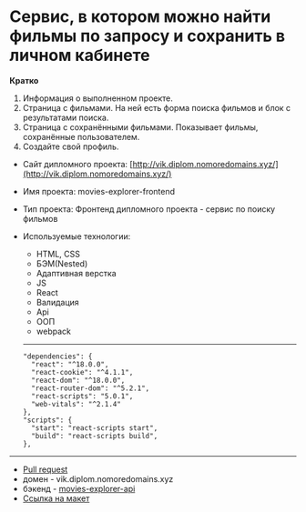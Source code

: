 #  Сервис, в котором можно найти фильмы по запросу и сохранить в личном кабинете

**Кратко**

1. Информация о выполненном проекте.
2. Страница с фильмами. На ней есть форма поиска фильмов и блок с результатами поиска.
3. Страница с сохранёнными фильмами. Показывает фильмы, сохранённые пользователем.
4. Создайте свой профиль.

* Сайт дипломного проекта: [http://vik.diplom.nomoredomains.xyz/](http://vik.diplom.nomoredomains.xyz/)

* Имя проекта: movies-explorer-frontend 

* Тип проекта: Фронтенд дипломного проекта - сервис по поиску фильмов

* Используемые технологии:

  - HTML, CSS
  - БЭМ(Nested)
  - Адаптивная верстка
  - JS
  - React
  - Валидация
  - Api
  - ООП
  - webpack

  ***

      "dependencies": {
        "react": "^18.0.0",
        "react-cookie": "^4.1.1",
        "react-dom": "^18.0.0",
        "react-router-dom": "^5.2.1",
        "react-scripts": "5.0.1",
        "web-vitals": "^2.1.4"
      },
      "scripts": {
        "start": "react-scripts start",
        "build": "react-scripts build",
      },

***

* [Pull request](https://github.com/Vik163/movies-explorer-frontend/pulls?q=is%3Apr+is%3Aclosed)
* домен - vik.diplom.nomoredomains.xyz
* бэкенд - [movies-explorer-api](https://github.com/Vik163/movies-explorer-api)
* [Ссылка на макет](https://www.figma.com/file/Epk6R45sgvlIg9rJEmLa7U/Diploma-(Copy)?node-id=932%3A3228)

